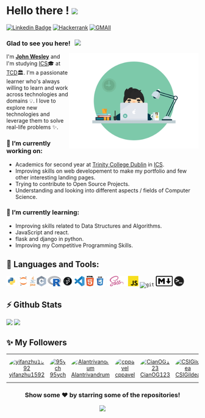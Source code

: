 # Hello there ! <img src="https://raw.githubusercontent.com/MartinHeinz/MartinHeinz/master/wave.gif" width="30px">

[![Linkedin Badge](https://img.shields.io/badge/linkedin%20-%230077B5.svg?&style=for-the-badge&logo=linkedin&logoColor=white)](https://www.linkedin.com/in/john-wesley-kommala-920739197/)
[![Hackerrank](https://img.shields.io/badge/-Hackerrank-2EC866?style=for-the-badge&logo=HackerRank&logoColor=white)](https://www.hackerrank.com/johnwesleygithub)
[![GMAIl](https://img.shields.io/badge/gmail-D14836?&style=for-the-badge&logo=gmail&logoColor=white)](mailto:johnwesleygithub@gmail.com)


### Glad to see you here! &nbsp; ![](https://visitor-badge.glitch.me/badge?page_id=JohnWesleyK.JohnWesleyK&style=flat-square&color=0088cc)
<img align="right" height="250" width="340" alt="" src="images/happy coder.gif" />

 I'm **[John Wesley](https://github.com/JohnWesleyK)** and I'm studying [ICS](https://www.scss.tcd.ie/undergraduate/computer-science/)🎓 at [TCD](https://www.tcd.ie/)🏛. I'm a passionate learner who's always willing to learn and work across technologies and domains 💡. I love to explore new technologies and leverage them to solve real-life problems ✨. 

 ### 🔭 I’m currently working on:
- Academics for second year at [Trinity College Dublin](https://www.tcd.ie/) in [ICS](https://www.scss.tcd.ie/undergraduate/computer-science/).
- Improving skills on web developement to make my portfolio and few other interesting landing pages.
- Trying to contribute to Open Source Projects.
- Understanding and looking into different aspects / fields of Computer Science.

### 🌱 I’m currently learning:
- Improving skills related to Data Structures and Algorithms.
- JavaScript and react.
- flask and django in python.
- Improving my Competitive Programming Skills.


## 🔧 Languages and Tools:
<code><img height="27" src="https://raw.githubusercontent.com/github/explore/80688e429a7d4ef2fca1e82350fe8e3517d3494d/topics/python/python.png" alt="python"></code>
<code><img height="27" src="https://raw.githubusercontent.com/github/explore/80688e429a7d4ef2fca1e82350fe8e3517d3494d/topics/jupyter-notebook/jupyter-notebook.png" alt="jupyter"></code>
<code><img height="27" src="images/java.svg" alt="java"></code>
<code><img height="27" src="images/c.svg" alt="c"></code>
<code><img height="27" src="images/R_logo.svg.png" alt="R"></code>
<code><img height="27" src="images/Processing_3_logo.png" alt="processing"></code>
<code><img height="27" src="images/vs-code.svg" alt="vs_code"></code>
<code><img height="27" src="images/html5.svg" alt="html"></code>
<code><img height="27" src="images/css.svg" alt="css"></code>
<code><img height="27" src="images/sass.png" alt="sass"></code>
<code><img height="27" src="images/javascript.svg" alt="javascript"></code>
<code><img height="27" src="https://devicons.github.io/devicon/devicon.git/icons/git/git-original.svg" alt="git"></code>
<code><img height="27" src="images/Markdown-mark.svg.png" alt="markdown"></code>
<code><img height="27" src="https://raw.githubusercontent.com/github/explore/80688e429a7d4ef2fca1e82350fe8e3517d3494d/topics/terminal/terminal.png" alt="terminal"></code>

<!-- <details>	 -->
  <!-- <summary><b> ⚡ Github Stats</b></summary> -->
## ⚡ Github Stats
<p float="center">
<img height="180em" src="https://github-readme-stats.vercel.app/api?username=JohnWesleyK&show_icons=true&hide_border=true" />
<img height="180em" src="https://github-readme-stats.vercel.app/api/top-langs/?username=JohnWesleyK&show_icons=true&hide_border=true&layout=compact&langs_count=8"/>
</p>


<!-- </details> -->
<!-- <p align="middle">
  <img src="https://media.giphy.com/media/I5bk7sUToEBxe/giphy.gif"/> 
</p> -->







<!-- END_SECTION:top-followers
<details>	
  <summary><b> ✨ My Followers</b></summary> -->
  <!--START_SECTION:top-followers-->
 ## ✨ My Followers
<table cellspacing="0" cellpadding="0">
  <tr align = "center" >
    <td align="center" >
      <a href="https://github.com/yifanzhu1592">
        <img src="https://avatars2.githubusercontent.com/u/37624724?s=400&u=0d6496d8c81f82d1d4417974c6f85a04c131c364&v=4" style = "border-radius: 50%;" width="70rem" alt="yifanzhu1592"/>
      </a>
      <br />
      <a href="https://github.com/yifanzhu1592">yifanzhu1592</a>
    </td>
    <td align="center" >
      <a href="https://github.com/95ych">
        <img src="https://avatars3.githubusercontent.com/u/55957942?s=400&u=52daffb829392af4442bc4e182c626ce1455c96a&v=4" style = "border-radius: 50%;" width="70rem" alt="95ych"/>
      </a>
      <br />
      <a href="https://github.com/Alantrivandrum">95ych</a>
    </td>
    <td align="center" >
      <a href="https://github.com/Alantrivandrum">
        <img src="https://avatars3.githubusercontent.com/u/47579004?s=400&u=ab2b77405d13f8aaec53b14e59051f43c2f401b0&v=4" style = "border-radius: 50%;" width="70rem" alt="Alantrivandrum"/>
      </a>
      <br />
      <a href="https://github.com/Alantrivandrum">Alantrivandrum</a>
    </td>
    <td align="center" >
      <a href="https://github.com/cppavel">
        <img src="https://avatars3.githubusercontent.com/u/24837651?s=400&u=b36b994307e263dbeb0ad14e81b915935cdac962&v=4" style = "border-radius: 50%;" width="70rem" alt="cppavel"/>
      </a>
      <br />
      <a href="https://github.com/cppavel">cppavel</a>
    </td>
    <!-- </tr>
    <tr align = "center"> -->
    <td align="center" >
      <a href="https://github.com/CianOG123">
        <img src="https://avatars3.githubusercontent.com/u/29048772?s=400&u=d4d6946f2c2124a868712df4f1f8548564de864e&v=4" style = "border-radius: 50%;" width="70rem" alt="CianOG123"/>
      </a>
      <br />
      <a href="https://github.com/CianOG123">CianOG123</a>
    </td>
    <td align="center" >
      <a href="https://github.com/CSIGildea">
        <img src="https://avatars2.githubusercontent.com/u/25468725?s=400&u=24d7bb7533e25f49c65b8db8487af91c21f316a2&v=4" style = "border-radius: 50%;" width="70rem" alt="CSIGildea"/>
      </a>
      <br />
      <a href="https://github.com/CSIGildea">CSIGildea</a>
    </td>
     <td align="center" >
      <a href="https://github.com/eli-scorpio">
        <img src="https://avatars0.githubusercontent.com/u/62078721?s=400&u=47614c8177500c40e6e0a83b74e355fd35461a53&v=4" style = "border-radius: 50%;" width="70rem" alt="eli-scorpio"/>
      </a>
      <br />
      <a href="https://github.com/eli-scorpio">eli-scorpio</a>
    </td>
    <td align="center" >
      <a href="https://github.com/borsakv">
        <img src="https://avatars2.githubusercontent.com/u/60220650?s=400&u=17215877e7053749c0b861ac47c11a6b3dcaa406&v=4" style = "border-radius: 50%;" style = "border-radius: 50%;" width="70rem" alt="borsakv"/>
      </a>
      <br />
      <a href="https://github.com/borsakv">borsakv</a>
    </td>
    </tr>
</table>
  <!-- </details> -->


<div align="center">

### Show some ❤️ by starring some of the repositories!

</div>
<!-- <p align="middle">
  <img src="https://profile-counter.glitch.me/JohnWesleyK/count.svg" />
</p> -->
<p align="middle">
<a href="https://github.com/JohnWesleyK">
  <img src="https://img.shields.io/badge/Made%20with%20%E2%9D%A4%EF%B8%8Fby-JohnWesleyK-%23fc0349" />
</p>




<!-- ![Progress Bar CI](https://github.com/liununu/liununu/workflows/Progress%20Bar%20CI/badge.svg) -->
<!--
**JohnWesleyK/JohnWesleyK** is a ✨ _special_ ✨ repository because its `README.md` (this file) appears on your GitHub profile.

### 💼 Work Experience:
  - **Freelance Tutor**
    - Taught high school graduates Java and ARM assembly language.
Here are some ideas to get you started:

- 🔭 I’m currently working on ...
- 🌱 I’m currently learning ...
- 👯 I’m looking to collaborate on ...
- 🤔 I’m looking for help with ...
- 💬 Ask me about ...
- 📫 How to reach me: ...
- 😄 Pronouns: ...
- ⚡ Fun fact: ...
-->

